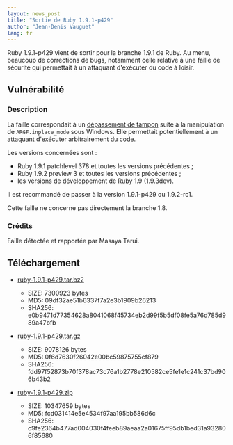 ```yaml
---
layout: news_post
title: "Sortie de Ruby 1.9.1-p429"
author: "Jean-Denis Vauguet"
lang: fr
---
```


Ruby 1.9.1-p429 vient de sortir pour la branche 1.9.1 de Ruby. Au menu,
beaucoup de corrections de bugs, notamment celle relative à une faille
de sécurité qui permettait à un attaquant d\'exécuter du code à loisir.

## Vulnérabilité

### Description

La faille correspondait à un [dépassement de tampon][1] suite à la
manipulation de `ARGF.inplace_mode` sous Windows. Elle permettait
potentiellement à un attaquant d\'exécuter arbitrairement du code.

Les versions concernées sont :

* Ruby 1.9.1 patchlevel 378 et toutes les versions précédentes ;
* Ruby 1.9.2 preview 3 et toutes les versions précédentes ;
* les versions de développement de Ruby 1.9 (1.9.3dev).

Il est recommandé de passer à la version 1.9.1-p429 ou 1.9.2-rc1.

Cette faille ne concerne pas directement la branche 1.8.

### Crédits

Faille détectée et rapportée par Masaya Tarui.

## Téléchargement

* [ruby-1.9.1-p429.tar.bz2][2]
  * SIZE: 7300923 bytes
  * MD5: 09df32ae51b6337f7a2e3b1909b26213
  * SHA256:
    e0b9471d77354628a8041068f45734eb2d99f5b5df08fe5a76d785d989a47bfb

* [ruby-1.9.1-p429.tar.gz][3]
  * SIZE: 9078126 bytes
  * MD5: 0f6d7630f26042e00bc59875755cf879
  * SHA256:
    fdd97f52873b70f378ac73c76a1b2778e210582ce5fe1e1c241c37bd906b43b2

* [ruby-1.9.1-p429.zip][4]
  * SIZE: 10347659 bytes
  * MD5: fcd031414e5e4534f97aa195bb586d6c
  * SHA256:
    c9fe2364b477ad004030f4feeb89aeaa2a01675ff95db1bed31a932806f85680



[1]: http://fr.wikipedia.org/wiki/D%C3%A9passement_de_tampon 
[2]: http://ftp.ruby-lang.org/pub/ruby/1.9/ruby-1.9.1-p429.tar.bz2 
[3]: http://ftp.ruby-lang.org/pub/ruby/1.9/ruby-1.9.1-p429.tar.gz 
[4]: http://ftp.ruby-lang.org/pub/ruby/1.9/ruby-1.9.1-p429.zip 
